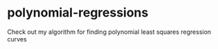 # polynomial-regressions
Check out my algorithm for finding polynomial least squares regression curves
